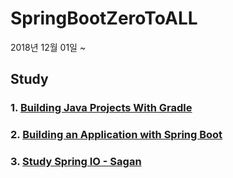 # SpringBootZeroToALL
2018년 12월 01일 ~

## Study
### 1. [Building Java Projects With Gradle](https://github.com/pasudo123/SpringBootZeroToALL/blob/master/1.%20Building%20Java%20Projects%20With%20Gradle.md)

### 2. [Building an Application with Spring Boot](https://github.com/pasudo123/SpringBootZeroToALL/blob/master/2.%20Building%20an%20Application%20with%20Spring%20Boot.md)

### 3. [Study Spring IO - Sagan](https://github.com/pasudo123/SpringBootZeroToALL/blob/master/3.%20Study%20Spring%20IO%20-%20Sagan.md)

